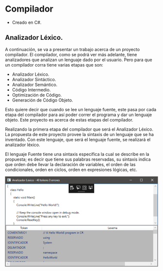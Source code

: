 # Compilador
- Creado en C#.

## Analizador Léxico.

A continuación, se va a presentar un trabajo acerca de un proyecto compilador. El compilador, como se podrá ver más adelante, tiene analizadores que analizan un lenguaje dado por el usuario. Pero para que un compilador corra tiene varias etapas que son:
- Analizador Léxico.
- Analizador Sintáctico.
- Analizador Semántico.
- Código Intermedio.
- Optimización de Código.
- Generación de Código Objeto.

Esto quiere decir que cuando se lee un lenguaje fuente, este pasa por cada etapa del compilador para así poder correr el programa y dar un lenguaje objeto. Este proyecto es acerca de estas etapas del compilador.

Realizando la primera etapa del compilador que será el Analizador Léxico. La propuesta de este proyecto provee la sintaxis de un lenguaje que se ha inventado. Con este lenguaje, que será el lenguaje fuente, se realizará el analizador léxico. 

El lenguaje Fuente tiene una sintaxis específica la cual se describe en la propuesta; es decir que tiene sus palabras reservadas, su sintaxis indica que orden debe llevar la declaración de variables, el orden de las condicionales, orden en ciclos, orden en expresiones lógicas, etc.

![Compilador](https://github.com/AlfredoCU/Compilador/blob/master/Img/Compilador.png)
